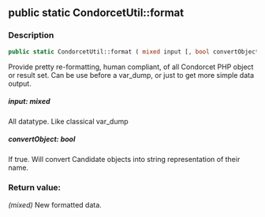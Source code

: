## public static CondorcetUtil::format

### Description    

```php
public static CondorcetUtil::format ( mixed input [, bool convertObject = true] ) : mixed
```

Provide pretty re-formatting, human compliant, of all Condorcet PHP object or result set.
Can be use before a var_dump, or just to get more simple data output.
    

##### **input:** *mixed*   
All datatype. Like classical var_dump    


##### **convertObject:** *bool*   
If true. Will convert Candidate objects into string representation of their name.    


### Return value:   

*(mixed)* New formatted data.

